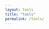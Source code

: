 ```yaml
---
layout: tools
title: "tools"
permalink: /tools/
---
```


<!-- no other content needed—layout does all the work -->

